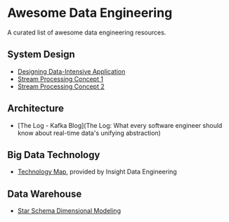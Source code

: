 # Awesome Data Engineering
A curated list of awesome data engineering resources.

## System Design
- [Designing Data-Intensive Application](https://dataintensive.net/)
- [Stream Processing Concept 1](https://www.oreilly.com/ideas/the-world-beyond-batch-streaming-101)
- [Stream Processing Concept 2](https://www.oreilly.com/ideas/the-world-beyond-batch-streaming-102)

## Architecture
- [The Log - Kafka Blog](The Log: What every software engineer should know about real-time data's unifying abstraction)

## Big Data Technology
- [Technology Map](http://xyz.insightdataengineering.com/blog/pipeline_map/), provided by Insight Data Engineering

## Data Warehouse
- [Star Schema Dimensional Modeling](http://www.kimballgroup.com/data-warehouse-business-intelligence-resources/kimball-techniques/dimensional-modeling-techniques/)
